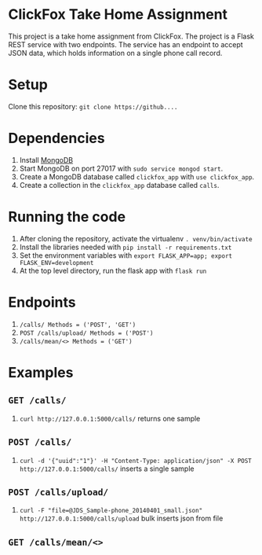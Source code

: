 # ClickFox Take Home Assignment
This project is a take home assignment from ClickFox. The project is a Flask REST service with two endpoints.
The service has an endpoint to accept JSON data, which holds information on a single phone call record. 

# Setup
Clone this repository:
`git clone https://github....`

# Dependencies
  1. Install [MongoDB](https://docs.mongodb.com/manual/installation/)
  2. Start MongoDB on port 27017 with `sudo service mongod start`.
  3. Create a MongoDB database called `clickfox_app` with `use clickfox_app`.
  4. Create a collection in the `clickfox_app` database called `calls`.

# Running the code
  1. After cloning the repository, activate the virtualenv `. venv/bin/activate` 
  2. Install the libraries needed with `pip install -r requirements.txt`
  3. Set the environment variables with `export FLASK_APP=app; export FLASK_ENV=development`
  4. At the top level directory, run the flask app with `flask run`
  
# Endpoints
  1. `/calls/ Methods = ('POST', 'GET')`
  2. `POST /calls/upload/ Methods = ('POST')`
  3. `/calls/mean/<> Methods = ('GET')`
  
# Examples
## `GET /calls/`
  1. `curl http://127.0.0.1:5000/calls/` returns one sample
## `POST /calls/`
  1. `curl -d '{"uuid":"1"}' -H "Content-Type: application/json" -X POST http://127.0.0.1:5000/calls/` inserts a single sample
## `POST /calls/upload/`
  1. `curl -F "file=@JDS_Sample-phone_20140401_small.json" http://127.0.0.1:5000/calls/upload` bulk inserts json from file
## `GET /calls/mean/<>`

